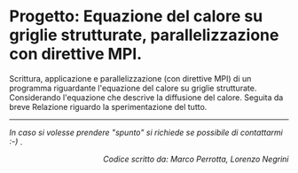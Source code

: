 # Progetto: Equazione del calore su griglie strutturate, parallelizzazione con direttive MPI.

Scrittura, applicazione e parallelizzazione (con direttive MPI) di un programma riguardante l'equazione del calore su griglie strutturate.
Considerando l'equazione che descrive la diffusione del calore.
Seguita da breve Relazione riguardo la sperimentazione del tutto.

---
 *In caso si volesse prendere "spunto" si richiede se possibile di contattarmi :-)*
 .<div align="right"> *Codice scritto da: Marco Perrotta, Lorenzo Negrini*
